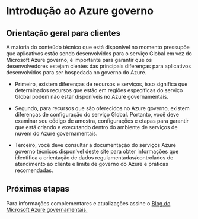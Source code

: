<properties
    pageTitle="Documentação do Azure Governmnet | Microsoft Azure"
    description="Isso fornece uma comparação de recursos e orientações sobre como desenvolver aplicativos para o governo do Azure"
    services="Azure-Government"
    cloud="gov" 
    documentationCenter=""
    authors="ryansoc"
    manager="zakramer"
    editor=""/>

<tags
    ms.service="multiple"
    ms.devlang="na"
    ms.topic="article"
    ms.tgt_pltfrm="na"
    ms.workload="azure-government"
    ms.date="10/05/2016"
    ms.author="ryansoc"/>


#  <a name="getting-started-with-azure-government"></a>Introdução ao Azure governo

##  <a name="general-guidance-for-customers"></a>Orientação geral para clientes

A maioria do conteúdo técnico que está disponível no momento pressupõe que aplicativos estão sendo desenvolvidos para o serviço Global em vez do Microsoft Azure governo, é importante para garantir que os desenvolvedores estejam cientes das principais diferenças para aplicativos desenvolvidos para ser hospedada no governo do Azure.

- Primeiro, existem diferenças de recursos e serviços, isso significa que determinados recursos que estão em regiões específicas do serviço Global podem não estar disponíveis no Azure governamentais.

- Segundo, para recursos que são oferecidos no Azure governo, existem diferenças de configuração do serviço Global.  Portanto, você deve examinar seu código de amostra, configurações e etapas para garantir que está criando e executando dentro do ambiente de serviços de nuvem do Azure governamentais.

- Terceiro, você deve consultar a documentação do serviços Azure governo técnicos disponível deste site para obter informações que identifica a orientação de dados regulamentadas/controlados de atendimento ao cliente e limite de governo do Azure e práticas recomendadas.

## <a name="next-steps"></a>Próximas etapas

Para informações complementares e atualizações assine o <a href="https://blogs.msdn.microsoft.com/azuregov/">Blog do Microsoft Azure governamentais.</a>
